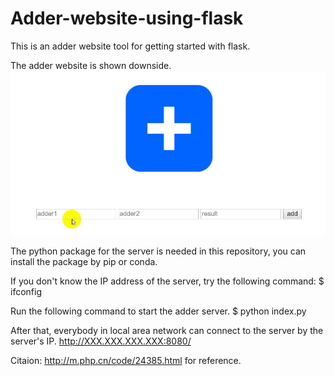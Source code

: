 # Adder-website-using-flask
This is an adder website tool for getting started with flask.

The adder website is shown downside.
![image](https://github.com/SongKaixiang/Adder-website-using-flask/blob/master/demo.gif)

The <flask> python package for the server is needed in this repository, you can install the package by pip or conda.
  
If you don't know the IP address of the server, try the following command:
$ ifconfig

Run the following command to start the adder server.
$ python index.py

After that, everybody in local area network can connect to the server by the server's IP.
http://XXX.XXX.XXX.XXX:8080/

Citaion: http://m.php.cn/code/24385.html for reference.
